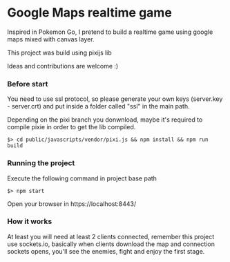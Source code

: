 Google Maps realtime game
=========================

Inspired in Pokemon Go, I pretend to build a realtime game using google maps mixed with canvas layer.

This project was build using pixijs lib

Ideas and contributions are welcome :)

### Before start ###

You need to use ssl protocol, so please generate your own keys (server.key - server.crt) and put inside a folder called "ssl" in the main path.

Depending on the pixi branch you donwnload, maybe it's required to compile pixie in order to get the lib compiled.

```
$> cd public/javascripts/vendor/pixi.js && npm install && npm run build
```

### Running the project ###

Execute the following command in project base path

```
$> npm start
```

Open your browser in https://localhost:8443/

### How it works ###

At least you will need at least 2 clients connected, remember this project use sockets.io, basically when clients download the map and connection sockets opens, you'll see the enemies, fight and enjoy the first stage.
